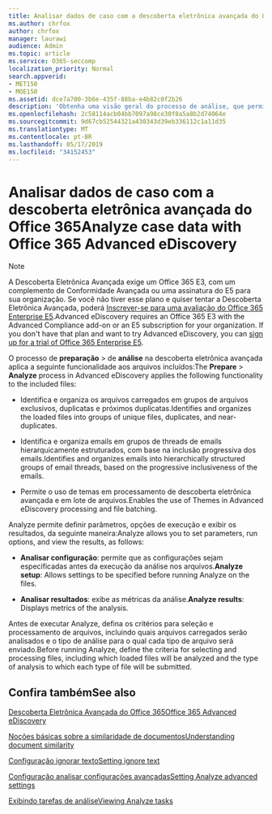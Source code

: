 ```yaml
---
title: Analisar dados de caso com a descoberta eletrônica avançada do Office 365
ms.author: chrfox
author: chrfox
manager: laurawi
audience: Admin
ms.topic: article
ms.service: O365-seccomp
localization_priority: Normal
search.appverid:
- MET150
- MOE150
ms.assetid: dce7a700-3b6e-435f-88ba-e4b82c0f2b26
description: 'Obtenha uma visão geral do processo de análise, que permite definir parâmetros, opções de execução e exibir resultados, na descoberta eletrônica avançada do Office 365. '
ms.openlocfilehash: 2c58114acb04bb7097a98ce30f8a5a8b2d74064e
ms.sourcegitcommit: 9d67cb52544321a430343d39eb336112c1a11d35
ms.translationtype: MT
ms.contentlocale: pt-BR
ms.lasthandoff: 05/17/2019
ms.locfileid: "34152453"
---
```

# <a name="analyze-case-data-with-office-365-advanced-ediscovery"></a><span data-ttu-id="d0749-103">Analisar dados de caso com a descoberta eletrônica avançada do Office 365</span><span class="sxs-lookup"><span data-stu-id="d0749-103">Analyze case data with Office 365 Advanced eDiscovery</span></span>

> [!NOTE]
> <span data-ttu-id="d0749-p101">A Descoberta Eletrônica Avançada exige um Office 365 E3, com um complemento de Conformidade Avançada ou uma assinatura do E5 para sua organização. Se você não tiver esse plano e quiser tentar a Descoberta Eletrônica Avançada, poderá [Inscrever-se para uma avaliação do Office 365 Enterprise E5](https://go.microsoft.com/fwlink/p/?LinkID=698279).</span><span class="sxs-lookup"><span data-stu-id="d0749-p101">Advanced eDiscovery requires an Office 365 E3 with the Advanced Compliance add-on or an E5 subscription for your organization. If you don't have that plan and want to try Advanced eDiscovery, you can [sign up for a trial of Office 365 Enterprise E5](https://go.microsoft.com/fwlink/p/?LinkID=698279).</span></span> 
  
<span data-ttu-id="d0749-106">O processo de **preparação** \> de **análise** na descoberta eletrônica avançada aplica a seguinte funcionalidade aos arquivos incluídos:</span><span class="sxs-lookup"><span data-stu-id="d0749-106">The **Prepare** \> **Analyze** process in Advanced eDiscovery applies the following functionality to the included files:</span></span> 
  
- <span data-ttu-id="d0749-107">Identifica e organiza os arquivos carregados em grupos de arquivos exclusivos, duplicatas e próximos duplicatas.</span><span class="sxs-lookup"><span data-stu-id="d0749-107">Identifies and organizes the loaded files into groups of unique files, duplicates, and near-duplicates.</span></span>
    
- <span data-ttu-id="d0749-108">Identifica e organiza emails em grupos de threads de emails hierarquicamente estruturados, com base na inclusão progressiva dos emails.</span><span class="sxs-lookup"><span data-stu-id="d0749-108">Identifies and organizes emails into hierarchically structured groups of email threads, based on the progressive inclusiveness of the emails.</span></span>
    
- <span data-ttu-id="d0749-109">Permite o uso de temas em processamento de descoberta eletrônica avançada e em lote de arquivos.</span><span class="sxs-lookup"><span data-stu-id="d0749-109">Enables the use of Themes in Advanced eDiscovery processing and file batching.</span></span>
    
 <span data-ttu-id="d0749-110">Analyze permite definir parâmetros, opções de execução e exibir os resultados, da seguinte maneira:</span><span class="sxs-lookup"><span data-stu-id="d0749-110">Analyze allows you to set parameters, run options, and view the results, as follows:</span></span> 
  
- <span data-ttu-id="d0749-111">**Analisar configuração**: permite que as configurações sejam especificadas antes da execução da análise nos arquivos.</span><span class="sxs-lookup"><span data-stu-id="d0749-111">**Analyze setup**: Allows settings to be specified before running Analyze on the files.</span></span>
    
- <span data-ttu-id="d0749-112">**Analisar resultados**: exibe as métricas da análise.</span><span class="sxs-lookup"><span data-stu-id="d0749-112">**Analyze results**: Displays metrics of the analysis.</span></span> 
    
<span data-ttu-id="d0749-113">Antes de executar Analyze, defina os critérios para seleção e processamento de arquivos, incluindo quais arquivos carregados serão analisados e o tipo de análise para o qual cada tipo de arquivo será enviado.</span><span class="sxs-lookup"><span data-stu-id="d0749-113">Before running Analyze, define the criteria for selecting and processing files, including which loaded files will be analyzed and the type of analysis to which each type of file will be submitted.</span></span> 
  
## <a name="see-also"></a><span data-ttu-id="d0749-114">Confira também</span><span class="sxs-lookup"><span data-stu-id="d0749-114">See also</span></span>

[<span data-ttu-id="d0749-115">Descoberta Eletrônica Avançada do Office 365</span><span class="sxs-lookup"><span data-stu-id="d0749-115">Office 365 Advanced eDiscovery</span></span>](office-365-advanced-ediscovery.md)
  
[<span data-ttu-id="d0749-116">Noções básicas sobre a similaridade de documentos</span><span class="sxs-lookup"><span data-stu-id="d0749-116">Understanding document similarity</span></span>](understand-document-similarity-in-advanced-ediscovery.md)
  
[<span data-ttu-id="d0749-117">Configuração ignorar texto</span><span class="sxs-lookup"><span data-stu-id="d0749-117">Setting ignore text</span></span>](set-ignore-text-in-advanced-ediscovery.md)
  
[<span data-ttu-id="d0749-118">Configuração analisar configurações avançadas</span><span class="sxs-lookup"><span data-stu-id="d0749-118">Setting Analyze advanced settings</span></span>](set-analyze-advanced-settings-in-advanced-ediscovery.md)
  
[<span data-ttu-id="d0749-119">Exibindo tarefas de análise</span><span class="sxs-lookup"><span data-stu-id="d0749-119">Viewing Analyze tasks</span></span>](view-analyze-results-in-advanced-ediscovery.md)

